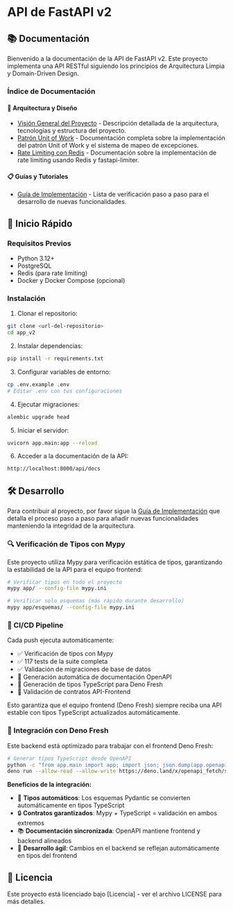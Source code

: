 # API de FastAPI v2

## 📚 Documentación

Bienvenido a la documentación de la API de FastAPI v2. Este proyecto implementa una API RESTful siguiendo los principios de Arquitectura Limpia y Domain-Driven Design.

### Índice de Documentación

#### 📐 Arquitectura y Diseño
- [Visión General del Proyecto](/docs/arquitectura/proyecto_overview.md) - Descripción detallada de la arquitectura, tecnologías y estructura del proyecto.
- [Patrón Unit of Work](/docs/patrones/unit_of_work.md) - Documentación completa sobre la implementación del patrón Unit of Work y el sistema de mapeo de excepciones.
- [Rate Limiting con Redis](/docs/patrones/rate_limiting.md) - Documentación sobre la implementación de rate limiting usando Redis y fastapi-limiter.

#### 📋 Guías y Tutoriales
- [Guía de Implementación](/docs/guias/implementacion.md) - Lista de verificación paso a paso para el desarrollo de nuevas funcionalidades.

## 🚀 Inicio Rápido

### Requisitos Previos
- Python 3.12+
- PostgreSQL
- Redis (para rate limiting)
- Docker y Docker Compose (opcional)

### Instalación

1. Clonar el repositorio:
```bash
git clone <url-del-repositorio>
cd app_v2
```

2. Instalar dependencias:
```bash
pip install -r requirements.txt
```

3. Configurar variables de entorno:
```bash
cp .env.example .env
# Editar .env con tus configuraciones
```

4. Ejecutar migraciones:
```bash
alembic upgrade head
```

5. Iniciar el servidor:
```bash
uvicorn app.main:app --reload
```

6. Acceder a la documentación de la API:
```
http://localhost:8000/api/docs
```

## 🛠️ Desarrollo

Para contribuir al proyecto, por favor sigue la [Guía de Implementación](/docs/guias/implementacion.md) que detalla el proceso paso a paso para añadir nuevas funcionalidades manteniendo la integridad de la arquitectura.

### 🔍 Verificación de Tipos con Mypy

Este proyecto utiliza Mypy para verificación estática de tipos, garantizando la estabilidad de la API para el equipo frontend:

```bash
# Verificar tipos en todo el proyecto
mypy app/ --config-file mypy.ini

# Verificar solo esquemas (más rápido durante desarrollo)
mypy app/esquemas/ --config-file mypy.ini
```

### 🔄 CI/CD Pipeline

Cada push ejecuta automáticamente:
- ✅ Verificación de tipos con Mypy
- ✅ 117 tests de la suite completa
- ✅ Validación de migraciones de base de datos
- 📄 Generación automática de documentación OpenAPI
- 🦕 Generación de tipos TypeScript para Deno Fresh
- 🔗 Validación de contratos API-Frontend

Esto garantiza que el equipo frontend (Deno Fresh) siempre reciba una API estable con tipos TypeScript actualizados automáticamente.

### 🦕 Integración con Deno Fresh

Este backend está optimizado para trabajar con el frontend Deno Fresh:

```bash
# Generar tipos TypeScript desde OpenAPI
python -c "from app.main import app; import json; json.dump(app.openapi(), open('openapi.json', 'w'), indent=2)"
deno run --allow-read --allow-write https://deno.land/x/openapi_fetch/scripts/openapi-typescript.ts openapi.json --output api-types.ts
```

**Beneficios de la integración:**
- 🎯 **Tipos automáticos**: Los esquemas Pydantic se convierten automáticamente en tipos TypeScript
- 🔒 **Contratos garantizados**: Mypy + TypeScript = validación en ambos extremos
- 📚 **Documentación sincronizada**: OpenAPI mantiene frontend y backend alineados
- 🚀 **Desarrollo ágil**: Cambios en el backend se reflejan automáticamente en tipos del frontend

## 📝 Licencia

Este proyecto está licenciado bajo [Licencia] - ver el archivo LICENSE para más detalles.
